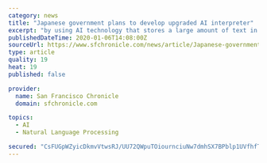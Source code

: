 ```yaml
---
category: news
title: "Japanese government plans to develop upgraded AI interpreter"
excerpt: "by using AI technology that stores a large amount of text in each language. It aims to conclude consignment contracts with the National Institute of Information and Communications Technology, a research institute under the jurisdiction of the ministry, as well as translation companies and app producers, to promote the research. The ministry ..."
publishedDateTime: 2020-01-06T14:08:00Z
sourceUrl: https://www.sfchronicle.com/news/article/Japanese-government-plans-to-develop-upgraded-AI-14952533.php
type: article
quality: 19
heat: 19
published: false

provider:
  name: San Francisco Chronicle
  domain: sfchronicle.com

topics:
  - AI
  - Natural Language Processing

secured: "CsFUGpWZyicDkmvVtwsRJ/UU72QWpuTOiournciuNw7dmhSX7BPblp1UVfhfTIzmn1oCZL/qf1bx0984ocIgPk6rTbRvAFueshfI0Gij5goNOPy6jkvr+CC5mujaE0qFubCI0IoZnsN31v+uXHmUShkatU8BWBTNjNTFD3iGQA30wjtLKkD5Y39d9lGQmAs/1FQrQSXlry928d0TTAYiQ5e2ZQnQTfcfs0lSmFMh9Jms+C7gBRPrSQjWxIgM7QLYBWv9EsBbwSw3+fs9RyCV8rC2zEqaBLwbu7r0IKqzn2g=;IfeftQMZS+zbKHW4T38MJw=="
---
```


